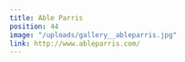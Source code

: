 ```yaml
---
title: Able Parris
position: 44
image: "/uploads/gallery__ableparris.jpg"
link: http://www.ableparris.com/
---
```


